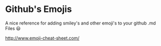 Github's Emojis
==============


A nice reference for adding smiley's and other emoji's to your github .md Files :smiley:

http://www.emoji-cheat-sheet.com/
